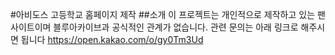 #아비도스 고등학교 홈페이지 제작
##소개
이 프로젝트는 개인적으로 제작하고 있는 팬사이트이며 블루아카이브과 공식적인 관계가 없습니다.
관련 문의는 아래 링크로 해주시면 됩니다
https://open.kakao.com/o/gy0Tm3Ud